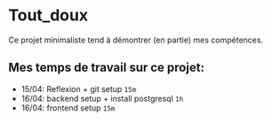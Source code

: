 # Tout_doux

Ce projet minimaliste tend à démontrer (en partie) mes compétences.

## Mes temps de travail sur ce projet:
- 15/04: Reflexion + git setup `15m`
- 16/04: backend setup  + install postgresql `1h`
- 16/04: frontend setup `15m`